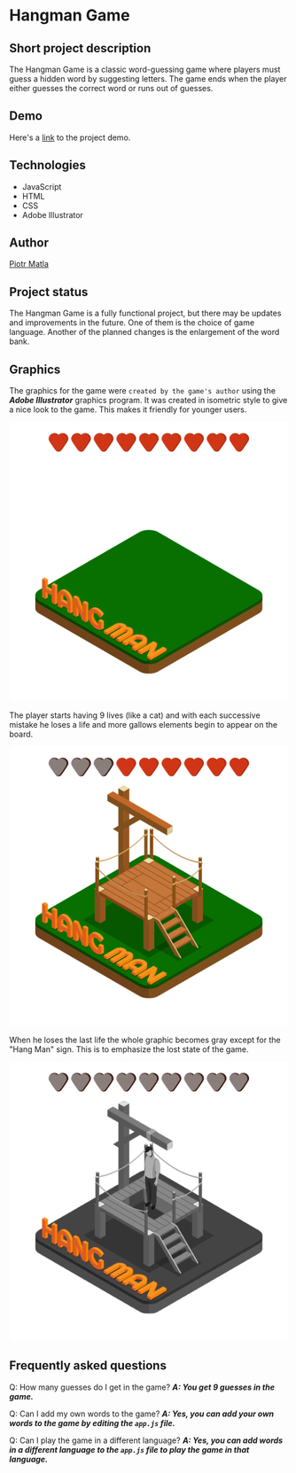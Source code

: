 # Hangman Game

## Short project description
The Hangman Game is a classic word-guessing game where players must guess a hidden word by suggesting letters. The game ends when the player either guesses the correct word or runs out of guesses.

## Demo
Here's a [link](https://piotrmatla.github.io/hangman_GH/) to the project demo.

## Technologies
* JavaScript
* HTML
* CSS
* Adobe Illustrator

## Author
[Piotr Matla](https://github.com/piotrMatla)

## Project status
The Hangman Game is a fully functional project, but there may be updates and improvements in the future. One of them is the choice of game language. Another of the planned changes is the enlargement of the word bank.

## Graphics 
The graphics for the game were `created by the game's author` using the ***Adobe Illustrator*** graphics program. It was created in isometric style to give a nice look to the game. This makes it friendly for younger users.

![alt](https://github.com/piotrMatla/hangman_GH/blob/main/img/s0.png)

The player starts having 9 lives (like a cat) and with each successive mistake he loses a life and more gallows elements begin to appear on the board.

![alt](https://github.com/piotrMatla/hangman_GH/blob/main/img/s3.png)

When he loses the last life the whole graphic becomes gray except for the "Hang Man" sign. This is to emphasize the lost state of the game.

![alt](https://github.com/piotrMatla/hangman_GH/blob/main/img/s9.png)

## Frequently asked questions
Q: How many guesses do I get in the game?
***A: You get 9 guesses in the game.***

Q: Can I add my own words to the game?
***A: Yes, you can add your own words to the game by editing the `app.js` file.***

Q: Can I play the game in a different language?
***A: Yes, you can add words in a different language to the `app.js` file to play the game in that language.***
